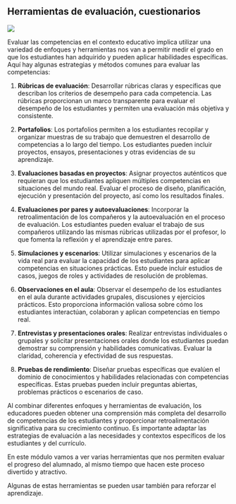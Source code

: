## Herramientas de evaluación, cuestionarios

![](https://raw.githubusercontent.com/javacasm/Iniciacion-Herramientas-Digitales-Aula/main/images/4.0.0.questionarios.png)

Evaluar las competencias en el contexto educativo implica utilizar una variedad de enfoques y herramientas nos van a permitir medir el grado en que los estudiantes han adquirido y pueden aplicar habilidades específicas. Aquí hay algunas estrategias y métodos comunes para evaluar las competencias:

1. **Rúbricas de evaluación**: Desarrollar rúbricas claras y específicas que describan los criterios de desempeño para cada competencia. Las rúbricas proporcionan un marco transparente para evaluar el desempeño de los estudiantes y permiten una evaluación más objetiva y consistente.

2. **Portafolios**: Los portafolios permiten a los estudiantes recopilar y organizar muestras de su trabajo que demuestren el desarrollo de competencias a lo largo del tiempo. Los estudiantes pueden incluir proyectos, ensayos, presentaciones y otras evidencias de su aprendizaje.

3. **Evaluaciones basadas en proyectos**: Asignar proyectos auténticos que requieran que los estudiantes apliquen múltiples competencias en situaciones del mundo real. Evaluar el proceso de diseño, planificación, ejecución y presentación del proyecto, así como los resultados finales.

4. **Evaluaciones por pares y autoevaluaciones**: Incorporar la retroalimentación de los compañeros y la autoevaluación en el proceso de evaluación. Los estudiantes pueden evaluar el trabajo de sus compañeros utilizando las mismas rúbricas utilizadas por el profesor, lo que fomenta la reflexión y el aprendizaje entre pares.

5. **Simulaciones y escenarios**: Utilizar simulaciones y escenarios de la vida real para evaluar la capacidad de los estudiantes para aplicar competencias en situaciones prácticas. Esto puede incluir estudios de casos, juegos de roles y actividades de resolución de problemas.

6. **Observaciones en el aula**: Observar el desempeño de los estudiantes en el aula durante actividades grupales, discusiones y ejercicios prácticos. Esto proporciona información valiosa sobre cómo los estudiantes interactúan, colaboran y aplican competencias en tiempo real.

7. **Entrevistas y presentaciones orales**: Realizar entrevistas individuales o grupales y solicitar presentaciones orales donde los estudiantes puedan demostrar su comprensión y habilidades comunicativas. Evaluar la claridad, coherencia y efectividad de sus respuestas.

8. **Pruebas de rendimiento**: Diseñar pruebas específicas que evalúen el dominio de conocimientos y habilidades relacionadas con competencias específicas. Estas pruebas pueden incluir preguntas abiertas, problemas prácticos o escenarios de caso.

Al combinar diferentes enfoques y herramientas de evaluación, los educadores pueden obtener una comprensión más completa del desarrollo de competencias de los estudiantes y proporcionar retroalimentación significativa para su crecimiento continuo. Es importante adaptar las estrategias de evaluación a las necesidades y contextos específicos de los estudiantes y del currículo.

En este módulo vamos a ver varias herramientas que nos permiten evaluar el progreso del alumnado, al mismo tiempo que hacen este proceso divertido y atractivo.

Algunas de estas herramientas se pueden usar también para reforzar el aprendizaje.
